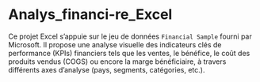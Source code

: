 # Analys_financi-re_Excel
Ce projet Excel s’appuie sur le jeu de données `Financial Sample` fourni par Microsoft. Il propose une analyse visuelle des indicateurs clés de performance (KPIs) financiers tels que les ventes, le bénéfice, le coût des produits vendus (COGS) ou encore la marge bénéficiaire, à travers différents axes d’analyse (pays, segments, catégories, etc.).
